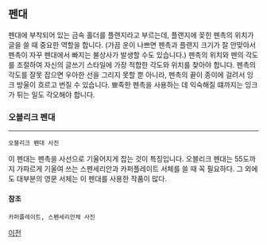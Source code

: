 ## 펜대

펜대에 부착되어 있는 금속 홀더를 플랜지라고 부르는데, 플랜지에 꽂힌 펜촉의 위치가 글을 쓸 때 중요한 역할을 합니다. (가끔 운이 나쁘면 펜촉과 플랜지 크기가 잘 안맞아서 펜촉이 자꾸 펜대에서 빠지는 불상사가 발생할 수도 있습니다.) 펜촉의 위치와 펜의 각도를 조절하여 자신의 글쓰기 스타일에 가장 적합한 각도와 위치를 찾아야 합니다. 펜촉의 각도를 잘못 잡으면 우아한 선을 그리지 못할 뿐 아니라, 펜촉의 끝이 종이에 걸려서 잉크 방울이 흐르고 번질 수 있습니다. 뾰족한 펜촉을 사용하는 데 익숙해질 떄까지는 잉크가 튀는 일도 각오해야 합니다.

### 오블리크 펜대
--- 
```
오블리크 펜대 사진
```


이 펜대는 펜촉을 사선으로 기울어지게 잡는 것이 특징입니다. 오블리크 펜대는 55도까지 가파르게 기울여 쓰는 스펜세리안과 카퍼플레이트 서체를 쓸 때 꼭 필요하다. 그 외에도 대부분의 영문 서체는 이 펜대를 사용한 작품이 많다.

#### 참조
```
카퍼플레이트, 스펜세리안체 사진
```

[이전](Preparation.md "before")